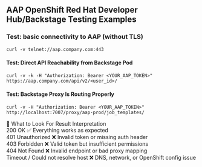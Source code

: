 ## AAP OpenShift Red Hat Developer Hub/Backstage Testing Examples

### Test: basic connectivity to AAP (without TLS)
```
curl -v telnet://aap.company.com:443

```

#### Test: Direct API Reachability from Backstage Pod

```
curl -v -k -H "Authorization: Bearer <YOUR_AAP_TOKEN>" https://aap.company.com/api/v2/<user_id>/
```

#### Test: Backstage Proxy Is Routing Properly

```
curl -v -H "Authorization: Bearer <YOUR_AAP_TOKEN>" http://localhost:7007/proxy/aap-prod/job_templates/

```


🚦 What to Look For
Result	Interpretation<br>
200 OK	✅ Everything works as expected<br>
401 Unauthorized	❌ Invalid token or missing auth header<br>
403 Forbidden	❌ Valid token but insufficient permissions<br>
404 Not Found	❌ Invalid endpoint or bad proxy mapping<br>
Timeout / Could not resolve host	❌ DNS, network, or OpenShift config issue
